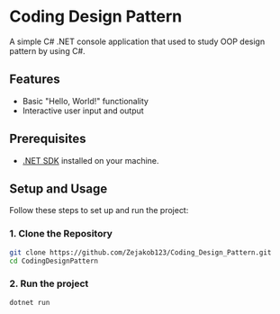 # Coding Design Pattern

A simple C# .NET console application that used to study OOP design pattern by using C#.

## Features

- Basic "Hello, World!" functionality
- Interactive user input and output

## Prerequisites

- [.NET SDK](https://dotnet.microsoft.com/download) installed on your machine.

## Setup and Usage

Follow these steps to set up and run the project:

### 1. Clone the Repository

```bash
git clone https://github.com/Zejakob123/Coding_Design_Pattern.git
cd CodingDesignPattern
```

### 2. Run the project

```bash
dotnet run
```